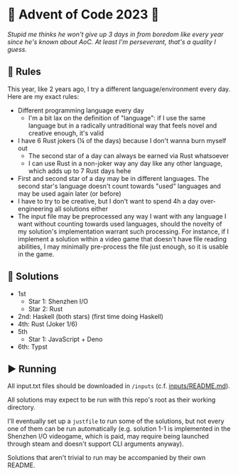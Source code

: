 # 🎄 Advent of Code 2023 🎄
 
_Stupid me thinks he won't give up 3 days in from boredom like every year since he's known about AoC. At least I'm perseverant, that's a quality I guess._

## 🚷 Rules

This year, like 2 years ago, I try a different language/environment every day. Here are my exact rules:

  * Different programming language every day
    * I'm a bit lax on the definition of "language": if I use the same language but in a radically untraditional way that feels novel and creative enough, it's valid
  * I have 6 Rust jokers (¼ of the days) because I don't wanna burn myself out
    * The second star of a day can always be earned via Rust whatsoever
    * I can use Rust in a non-joker way any day like any other language, which adds up to 7 Rust days hehe
  * First and second star of a day may be in different languages. The second star's language doesn't count towards "used" languages and may be used again later (or before)
  * I have to try to be creative, but I don't want to spend 4h a day over-engineering all solutions either
  * The input file may be preprocessed any way I want with any language I want without counting towards used languages, should the novelty of my solution's implementation warrant such processing. For instance, if I implement a solution within a video game that doesn't have file reading abilities, I may minimally pre-process the file just enough, so it is usable in the game.

## 📆 Solutions

  * 1st
    * Star 1: Shenzhen I/O
    * Star 2: Rust
  * 2nd: Haskell (both stars) (first time doing Haskell)
  * 4th: Rust (Joker 1/6)
  * 5th
    * Star 1: JavaScript + Deno
  * 6th: Typst

## ▶️ Running

All input.txt files should be downloaded in `/inputs` (c.f. [inputs/README.md](inputs/README.md)).

All solutions may expect to be run with this repo's root as their working directory.

I'll eventually set up a `justfile` to run some of the solutions, but not every one of them can be run automatically (e.g. solution 1-1 is implemented in the Shenzhen I/O videogame, which is paid, may require being launched through steam and doesn't support CLI arguments anyway).

Solutions that aren't trivial to run may be accompanied by their own README.
